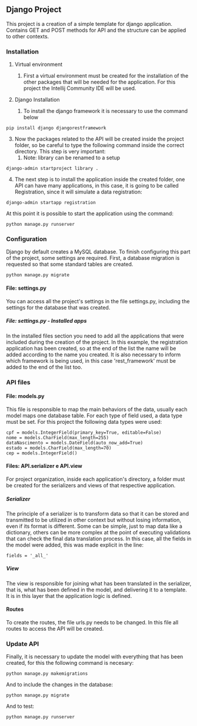 ## Django Project 

This project is a creation of a simple template for django application. Contains GET and POST methods for API and the structure can be applied to other contexts.

### Installation

1. Virtual environment
   1. First a virtual environment must be created for the installation of the other packages that will be needed for the application. For this project the Intellij Community IDE will be used. 

2. Django Installation 
   1. To install the django framework it is necessary to use the command below
```
pip install django djangorestframework
```

3. Now the packages related to the API will be created inside the project folder, so be careful to type the following command inside the correct directory. This step is very important: 
   1. Note: library can be renamed to a setup
```
django-admin startproject library .
```

4. The next step is to install the application inside the created folder, one API can have many applications, in this case, it is going to be called Registration, since it will simulate a data registration: 
```
django-admin startapp registration
```

At this point it is possible to start the application using the command:
```
python manage.py runserver
```

### Configuration

Django by default creates a MySQL database. To finish configuring this part of the project, some settings are required. First, a database migration is requested so that some standard tables are created.
```
python manage.py migrate 
```

#### File: settings.py

You can access all the project's settings in the file settings.py, including the settings for the database that was created.

##### File: settings.py - Installed apps

In the installed files section you need to add all the applications that were included during the creation of the project. In this example, the registration application has been created, so at the end of the list the name will be added according to the name you created. It is also necessary to inform which framework is being used, in this case 'rest_framework' must be added to the end of the list too.

### API files 

#### File: models.py 

This file is responsible to map the main behaviors of the data, usually each model maps one database table. For each type of field used, a data type must be set. For this project the following data types were used:
```
cpf = models.IntegerField(primary_key=True, editable=False)
nome = models.CharField(max_length=255)
dataNascimento = models.DateField(auto_now_add=True)
estado = models.CharField(max_length=70)
cep = models.IntegerField()
```

#### Files: API.serializer e API.view  

For project organization, inside each application's directory, a folder must be created for the serializers and views of that respective application. 

##### Serializer 

The principle of a serializer is to transform data so that it can be stored and transmitted to be utilized in other context but without losing information, even if its format is different. Some can be simple, just to map data like a dictionary, others can be more complex at the point of executing validations that can check the final data translation process. In this case, all the fields in the model were added, this was made explicit in the line: 
```
fields = '_all_' 
```

##### View

The view is responsible for joining what has been translated in the serializer, that is, what has been defined in the model, and delivering it to a template. It is in this layer that the application logic is defined. 

#### Routes

To create the routes, the file urls.py needs to be changed. In this file all routes to access the API will be created.

### Update API

Finally, it is necessary to update the model with everything that has been created, for this the following command is necesary:
```
python manage.py makemigrations
```

And to include the changes in the database: 
```
python manage.py migrate
```

And to test: 
```
python manage.py runserver
```